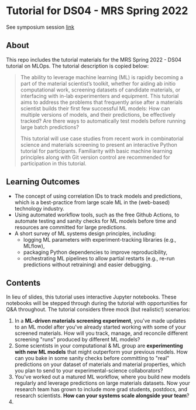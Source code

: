 # Tutorial for DS04 - MRS Spring 2022
See symposium session [link](https://www.mrs.org/meetings-events/spring-meetings-exhibits/2022-mrs-spring-meeting/call-for-papers/detail/2022_mrs_spring_meeting/ds04/Symposium_DS04)

## About
This repo includes the tutorial materials for the MRS Spring 2022 - DS04 tutorial on MLOps. The tutorial description is copied below:

> The ability to leverage machine learning (ML) is rapidly becoming a part of the material scientist’s
toolkit, whether for aiding ab initio computational work, screening datasets of candidate materials, or
interfacing with in-lab experimenters and equipment. This tutorial aims to address the problems that
frequently arise after a materials scientist builds their first few successful ML models: How can multiple
versions of models, and their predictions, be effectively tracked? Are there ways to automatically test
models before running large batch predictions?
>
> This tutorial will use case studies from recent work in combinatorial science and materials screening to
present an interactive Python tutorial for participants. Familiarity with basic machine learning
principles along with Git version control are recommended for participation in this tutorial.

## Learning Outcomes

+ The concept of using correlation IDs to track models and predictions, which is a best-practice
from large scale ML in the (web-based) technology industry.
+ Using automated workflow tools, such as the free Github Actions, to automate testing and
sanity checks for ML models before time and resources are committed for large predictions.
+ A short survey of ML systems design principles, including:
  + logging ML parameters with experiment-tracking libraries (e.g., MLflow),
  + packaging Python dependencies to improve reproducibility,
  + orchestrating ML pipelines to allow partial restarts (e.g., re-run predictions without
retraining) and easier debugging.

## Contents

In lieu of slides, this tutorial uses interactive Jupyter notebooks. These notebooks will be stepped through during the tutorial with opportunities for Q&A throughout. The tutorial considers three mock (but realistic!) scenarios:

1. In a **ML-driven materials screening experiment**, you've made updates to an ML model after you've already started working with some of your screened materials. How will you track, manage, and reconcile different screening "runs" produced by different ML models?
2. Some scientists in your computational & ML group are **experimenting with new ML models** that might outperform your previous models. How can you bake in some sanity checks before committing to "real" predictions on your dataset of materials and material properties, which you plan to send to your experimental-science collaborators?
3. You've worked out a matured ML workflow, where you build new models regularly and leverage predictions on large materials datasets. Now your research team has grown to include more grad students, postdocs, and research scientists. **How can your systems scale alongside your team**?
4. 
